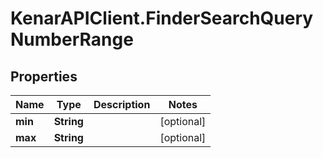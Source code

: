 # KenarAPIClient.FinderSearchQueryNumberRange

## Properties

Name | Type | Description | Notes
------------ | ------------- | ------------- | -------------
**min** | **String** |  | [optional] 
**max** | **String** |  | [optional] 


